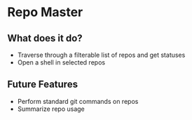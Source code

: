 # Repo Master #

## What does it do? ##

- Traverse through a filterable list of repos and get statuses
- Open a shell in selected repos

## Future Features ##

- Perform standard git commands on repos
- Summarize repo usage
